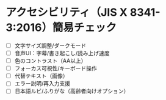# アクセシビリティ（JIS X 8341-3:2016）簡易チェック
- [ ] 文字サイズ調整/ダークモード
- [ ] 音声UI：字幕/書き起こし/読み上げ速度
- [ ] 色のコントラスト（AA以上）
- [ ] フォーカス可視性/キーボード操作
- [ ] 代替テキスト（画像）
- [ ] エラー説明/再入力支援
- [ ] 日本語ルビ/ふりがな（高齢者向けオプション）
